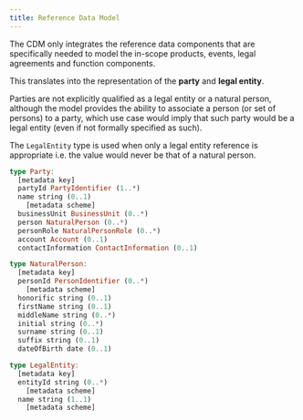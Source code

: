 ```yaml
---
title: Reference Data Model
---
```


The CDM only integrates the reference data components that are
specifically needed to model the in-scope products, events, legal
agreements and function components.

This translates into the representation of the **party** and **legal
entity**.

Parties are not explicitly qualified as a legal entity or a natural
person, although the model provides the ability to associate a person
(or set of persons) to a party, which use case would imply that such
party would be a legal entity (even if not formally specified as such).

The `LegalEntity` type is used when only a legal entity reference is
appropriate i.e. the value would never be that of a natural person.

``` Haskell
type Party:
  [metadata key]
  partyId PartyIdentifier (1..*)
  name string (0..1)
    [metadata scheme]
  businessUnit BusinessUnit (0..*)
  person NaturalPerson (0..*)
  personRole NaturalPersonRole (0..*)
  account Account (0..1)
  contactInformation ContactInformation (0..1)
```

``` Haskell
type NaturalPerson:
  [metadata key]
  personId PersonIdentifier (0..*)
    [metadata scheme]
  honorific string (0..1)
  firstName string (0..1)
  middleName string (0..*)
  initial string (0..*)
  surname string (0..1)
  suffix string (0..1)
  dateOfBirth date (0..1)
```

``` Haskell
type LegalEntity:
  [metadata key]
  entityId string (0..*)
    [metadata scheme]
  name string (1..1)
    [metadata scheme]
```
